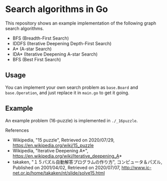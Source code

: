 # Search algorithms in Go

This repository shows an example implementation of the following graph search algorithms.

- BFS (Breadth-First Search)
- IDDFS (Iterative Deepening Depth-First Search)
- A\* (A-star Search)
- IDA\* (Iterative Deepening A-star Search)
- BFS (Best First Search)

## Usage

You can implement your own search problem as `base.Board` and `base.Operation`,
and just replace it in `main.go` to get it going.

## Example

An example problem (16-puzzle) is implemented in `./_16puzzle`.

References
- Wikipedia, "15 puzzle", Retrieved on 2020/07/29, https://en.wikipedia.org/wiki/15_puzzle
- Wikipedia, "Iterative Deepening A*", https://en.wikipedia.org/wiki/Iterative_deepening_A*
- takaken, "１５パズル自動解答プログラムの作り方", コンピュータ＆パズル, Published on 2001/04/02, Retrieved on 2020/07/07, http://www.ic-net.or.jp/home/takaken/nt/slide/solve15.html
